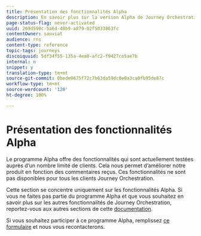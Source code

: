 ```yaml
---
title: Présentation des fonctionnalités Alpha
description: En savoir plus sur la version Alpha de Journey Orchestration.
page-status-flag: never-activated
uuid: 269d590c-5a6d-40b9-a879-02f5033863fc
contentOwner: sauviat
audience: rns
content-type: reference
topic-tags: journeys
discoiquuid: 5df34f55-135a-4ea8-afc2-f9427ce5ae7b
internal: n
snippet: y
translation-type: tm+mt
source-git-commit: 0bede8675f72c7b63da59dc8e0a3ca0fb95de87c
workflow-type: tm+mt
source-wordcount: '120'
ht-degree: 100%

---
```



# Présentation des fonctionnalités Alpha

Le programme Alpha offre des fonctionnalités qui sont actuellement testées auprès d’un nombre limité de clients. Cela nous permet d’améliorer notre produit en fonction des commentaires reçus. Ces fonctionnalités ne sont pas disponibles pour tous les clients Journey Orchestration.

Cette section se concentre uniquement sur les fonctionnalités Alpha. Si vous ne faites pas partie du programme Alpha et que vous souhaitez en savoir plus sur les autres fonctionnalités de Journey Orchestration, reportez-vous aux autres sections de cette [documentation](../../journey-orchestration-home.md).

Si vous souhaitez participer à ce programme Alpha, remplissez [ce formulaire](https://forms.office.com/Pages/ResponsePage.aspx?id=Wht7-jR7h0OUrtLBeN7O4RuhNDklrkhHrsBisppjRThURDJTTUxWSTBJQU1OSTBTVjMwUDRIQURDNS4u) et nous vous recontacterons.


